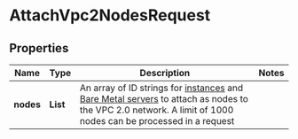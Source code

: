

# AttachVpc2NodesRequest


## Properties

| Name | Type | Description | Notes |
|------------ | ------------- | ------------- | -------------|
|**nodes** | **List** | An array of ID strings for [instances](#operation/list-instances) and [Bare Metal servers](#operation/list-baremetals) to attach as nodes to the VPC 2.0 network. A limit of 1000 nodes can be processed in a request |  |



